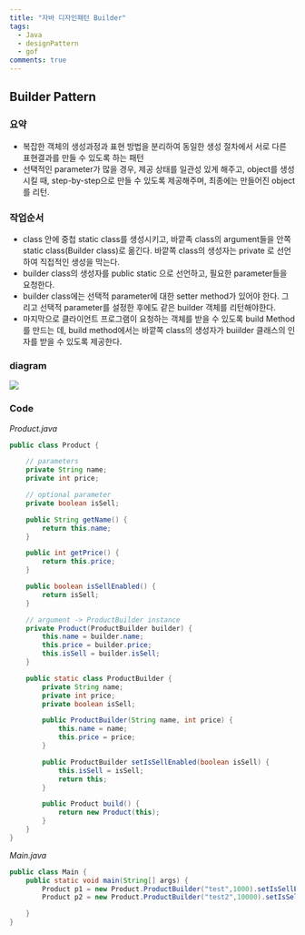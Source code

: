 ```yaml
---
title: "자바 디자인패턴 Builder"
tags:
  - Java
  - designPattern
  - gof
comments: true
---
```


## Builder Pattern

 ### 요약

* 복잡한 객체의 생성과정과 표현 방법을 분리하여 동일한 생성 절차에서 서로 다른 표현결과를 만들 수 있도록 하는 패턴
* 선택적인 parameter가 많을 경우, 제공 상태를 일관성 있게 해주고, object를 생성시킬 때, step-by-step으로 만들 수 있도록 제공해주며, 최종에는 만들어진 object를 리턴.

### 작업순서

* class 안에 중첩 static class를 생성시키고, 바깥족 class의 argument들을 안쪽 static class(Builder class)로 옮긴다. 바깥쪽 class의 생성자는 private 로 선언하여 직접적인 생성을 막는다.
* builder class의 생성자를 public static 으로 선언하고, 필요한 parameter들을 요청한다.
* builder class에는 선택적 parameter에 대한 setter method가 있어야 한다. 그리고 선택적 parameter를 설정한 후에도 같은 builder 객체를 리턴해야한다.
* 마지막으로 클라이언트 프로그램이 요청하는 객체를 받을 수 있도록 build Method 를 만드는 데, build method에서는 바깥쪽 class의 생성자가 buiilder 클래스의 인자를 받을 수 있도록 제공한다.

### diagram

![](http://www.modelit.xyz/wp-content/uploads/2017/05/Builder2.png)

### Code

*Product.java*

```java
public class Product {

    // parameters
    private String name;
    private int price;

    // optional parameter
    private boolean isSell;

    public String getName() {
        return this.name;
    }

    public int getPrice() {
        return this.price;
    }

    public boolean isSellEnabled() {
        return isSell;
    }

    // argument -> ProductBuilder instance
    private Product(ProductBuilder builder) {
        this.name = builder.name;
        this.price = builder.price;
        this.isSell = builder.isSell;
    }

    public static class ProductBuilder {
        private String name;
        private int price;
        private boolean isSell;

        public ProductBuilder(String name, int price) {
            this.name = name;
            this.price = price;
        }

        public ProductBuilder setIsSellEnabled(boolean isSell) {
            this.isSell = isSell;
            return this;
        }

        public Product build() {
            return new Product(this);
        }
    }
}
```

*Main.java*

```java
public class Main {
    public static void main(String[] args) {
        Product p1 = new Product.ProductBuilder("test",1000).setIsSellEnabled(true).build();
        Product p2 = new Product.ProductBuilder("test2",10000).setIsSellEnabled(false).buil

    }
}
```
